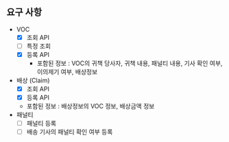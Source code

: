 ## 요구 사항
- VOC  
  - [x] 조회 API
  - [ ] 특정 조회
  - [x] 등록 API
    - 포함된 정보 : VOC의 귀책 당사자, 귀책 내용, 패널티 내용, 기사 확인 여부,
      이의제기 여부, 배상정보
- 배상 (Claim)
    - [x] 조회 API
    - [x] 등록 API
    - 포함된 정보 : 배상정보의 VOC 정보, 배상금액 정보
- 패널티
    - [ ] 패널티 등록
    - [ ] 배송 기사의 패널티 확인 여부 등록